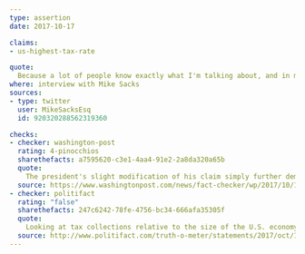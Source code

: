 ```yaml
---
type: assertion
date: 2017-10-17

claims:
- us-highest-tax-rate

quote:
  Because a lot of people know exactly what I'm talking about, and in many cases they think I'm right when I say "the highest". As far as I'm concerned, I think we're really essentially the highest, but if you'd like to add "the developed nation" you can say that, too. But a lot of people agree that the way that I'm saying it is exactly correct.
where: interview with Mike Sacks
sources:
- type: twitter
  user: MikeSacksEsq
  id: 920320288562319360

checks:
- checker: washington-post
  rating: 4-pinocchios
  sharethefacts: a7595620-c3e1-4aa4-91e2-2a8da320a65b
  quote:
    The president's slight modification of his claim simply further demonstrates how seriously wrong he continues to be on this issue. Among its economic peers, the United States is not at all the highest-taxed nation, no matter how you crunch the numbers. Trump may have convinced himself that he’s right, but he continues to be very, very wrong.
  source: https://www.washingtonpost.com/news/fact-checker/wp/2017/10/18/trumps-still-wrong-claim-that-the-u-s-is-the-worlds-high-taxed-developed-nation/
- checker: politifact
  rating: "false"
  sharethefacts: 247c6242-78fe-4756-bc34-666afa35305f
  quote:
    Looking at tax collections relative to the size of the U.S. economy and the number of people, the numbers tell a different story. The United States ranks 28th in tax revenues as a percentage of GDP and 13th on a per-capita basis.
  source: http://www.politifact.com/truth-o-meter/statements/2017/oct/18/donald-trump/once-again-trump-overstates-us-tax-ranking/
---
```

